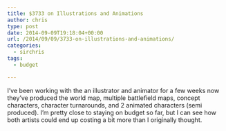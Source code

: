 ```yaml
---
title: $3733 on Illustrations and Animations
author: chris
type: post
date: 2014-09-09T19:18:04+00:00
url: /2014/09/09/3733-on-illustrations-and-animations/
categories:
  - sirchris
tags:
  - budget

---
```

I&#8217;ve been working with the an illustrator and animator for a few weeks now they&#8217;ve produced the world map, multiple battlefield maps, concept characters, character turnarounds, and 2 animated characters (semi produced). I&#8217;m pretty close to staying on budget so far, but I can see how both artists could end up costing a bit more than I originally thought.